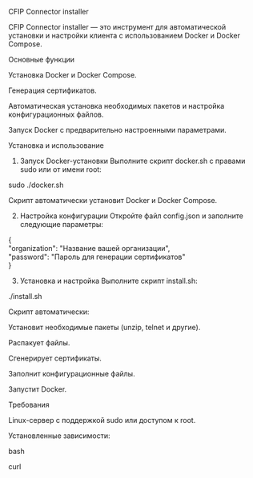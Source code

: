 CFIP Connector installer

CFIP Connector installer — это инструмент для автоматической установки и настройки клиента с использованием Docker и Docker Compose.

Основные функции

Установка Docker и Docker Compose.

Генерация сертификатов.

Автоматическая установка необходимых пакетов и настройка конфигурационных файлов.

Запуск Docker с предварительно настроенными параметрами.


Установка и использование

1. Запуск Docker-установки
Выполните скрипт docker.sh с правами sudo или от имени root:

sudo ./docker.sh

Скрипт автоматически установит Docker и Docker Compose.


2. Настройка конфигурации
Откройте файл config.json и заполните следующие параметры:

{  
    "organization": "Название вашей организации",  
    "password": "Пароль для генерации сертификатов"  
}


3. Установка и настройка
Выполните скрипт install.sh:

./install.sh

Скрипт автоматически:

Установит необходимые пакеты (unzip, telnet и другие).

Распакует файлы.

Сгенерирует сертификаты.

Заполнит конфигурационные файлы.

Запустит Docker.




Требования

Linux-сервер с поддержкой sudo или доступом к root.

Установленные зависимости:

bash

curl
